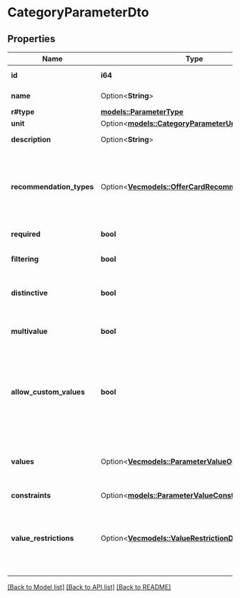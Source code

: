 # CategoryParameterDto

## Properties

Name | Type | Description | Notes
------------ | ------------- | ------------- | -------------
**id** | **i64** | Идентификатор характеристики. | 
**name** | Option<**String**> | Название характеристики. | [optional]
**r#type** | [**models::ParameterType**](ParameterType.md) |  | 
**unit** | Option<[**models::CategoryParameterUnitDto**](CategoryParameterUnitDTO.md)> |  | [optional]
**description** | Option<**String**> | Описание характеристики. | [optional]
**recommendation_types** | Option<[**Vec<models::OfferCardRecommendationType>**](OfferCardRecommendationType.md)> | Перечень возможных рекомендаций по заполнению карточки, к которым относится данная характеристика. | [optional]
**required** | **bool** | Обязательность характеристики. | 
**filtering** | **bool** | Используется ли характеристика в фильтре. | 
**distinctive** | **bool** | Является ли характеристика особенностью варианта. | 
**multivalue** | **bool** | Можно ли передать сразу несколько значений. | 
**allow_custom_values** | **bool** | Можно ли передавать собственное значение, которого нет в списке вариантов Маркета. Только для характеристик типа `ENUM`. | 
**values** | Option<[**Vec<models::ParameterValueOptionDto>**](ParameterValueOptionDTO.md)> | Список допустимых значений параметра. Только для характеристик типа `ENUM`. | [optional]
**constraints** | Option<[**models::ParameterValueConstraintsDto**](ParameterValueConstraintsDTO.md)> |  | [optional]
**value_restrictions** | Option<[**Vec<models::ValueRestrictionDto>**](ValueRestrictionDTO.md)> | Ограничения на значения, накладываемые другими характеристиками. Только для характеристик типа `ENUM`. | [optional]

[[Back to Model list]](../README.md#documentation-for-models) [[Back to API list]](../README.md#documentation-for-api-endpoints) [[Back to README]](../README.md)


